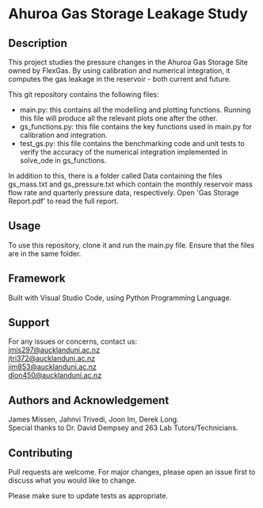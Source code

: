 # Ahuroa Gas Storage Leakage Study

## Description
This project studies the pressure changes in the Ahuroa Gas Storage Site owned by FlexGas. By using calibration and numerical integration, it computes the gas leakage in the reservoir - both current and future.

This git repository contains the following files:
- main.py: this contains all the modelling and plotting functions. Running this file will produce all the relevant plots one after the other.
- gs_functions.py: this file contains the key functions used in main.py for calibration and integration.
- test_gs.py: this file contains the benchmarking code and unit tests to verify the accuracy of the numerical integration implemented in solve_ode in gs_functions.

In addition to this, there is a folder called Data containing the files gs_mass.txt and gs_pressure.txt which contain the monthly reservoir mass flow rate and quarterly pressure data, respectively. Open 'Gas Storage Report.pdf' to read the full report.

## Usage

To use this repository, clone it and run the main.py file. Ensure that the files are in the same folder.

## Framework
Built with Visual Studio Code, using Python Programming Language.

## Support
For any issues or concerns, contact us:  
jmis297@aucklanduni.ac.nz  
jtri372@aucklanduni.ac.nz  
jim853@aucklanduni.ac.nz  
dlon450@aucklanduni.ac.nz

## Authors and Acknowledgement
James Missen, Jahnvi Trivedi, Joon Im, Derek Long.  
Special thanks to Dr. David Dempsey and 263 Lab Tutors/Technicians.

## Contributing
Pull requests are welcome. For major changes, please open an issue first to discuss what you would like to change.  

Please make sure to update tests as appropriate.
